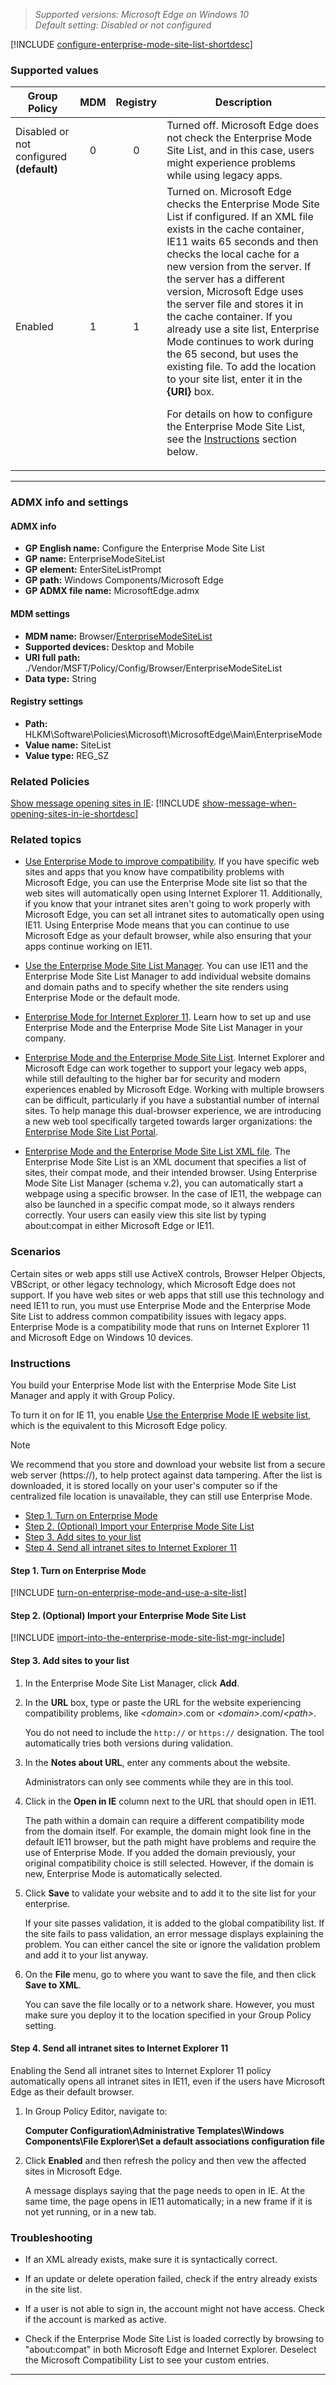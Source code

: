 <!-- ## Configure the Enterprise Mode Site List -->
>*Supported versions: Microsoft Edge on Windows 10*<br>
>*Default setting:  Disabled or not configured*


[!INCLUDE [configure-enterprise-mode-site-list-shortdesc](../shortdesc/configure-enterprise-mode-site-list-shortdesc.md)]

### Supported values

|Group Policy  |MDM |Registry |Description |
|---|:---:|:---:|---|
|Disabled or not configured<br>**(default)** |0 |0 |Turned off. Microsoft Edge does not check the Enterprise Mode Site List, and in this case, users might experience problems while using legacy apps. | 
|Enabled |1 |1 |Turned on. Microsoft Edge checks the Enterprise Mode Site List if configured.  If an XML file exists in the cache container, IE11 waits 65 seconds and then checks the local cache for a new version from the server. If the server has a different version, Microsoft Edge uses the server file and stores it in the cache container. If you already use a site list, Enterprise Mode continues to work during the 65 second, but uses the existing file.  To add the location to your site list, enter it in the **{URI}** box.<p>For details on how to configure the Enterprise Mode Site List, see the [Instructions](#instructions) section below.   | 
---

### ADMX info and settings

#### ADMX info
- **GP English name:** Configure the Enterprise Mode Site List 
- **GP name:** EnterpriseModeSiteList
- **GP element:** EnterSiteListPrompt
- **GP path:** Windows Components/Microsoft Edge
- **GP ADMX file name:** MicrosoftEdge.admx

#### MDM settings
-  **MDM name:** Browser/[EnterpriseModeSiteList](https://docs.microsoft.com/en-us/windows/client-management/mdm/policy-csp-browser#browser-enterprisemodesitelist)
- **Supported devices:** Desktop and Mobile
- **URI full path:** ./Vendor/MSFT/Policy/Config/Browser/EnterpriseModeSiteList 
- **Data type:** String
 
#### Registry settings
-  **Path:** HLKM\Software\Policies\Microsoft\MicrosoftEdge\Main\EnterpriseMode
- **Value name:** SiteList
- **Value type:** REG_SZ

### Related Policies

[Show message opening sites in IE](../available-policies.md#show-message-when-opening-sites-in-internet-explorer): [!INCLUDE
[show-message-when-opening-sites-in-ie-shortdesc](../shortdesc/show-message-when-opening-sites-in-ie-shortdesc.md)]

### Related topics

-   [Use Enterprise Mode to improve compatibility](https://docs.microsoft.com/en-us/microsoft-edge/deploy/emie-to-improve-compatibility). If you have specific web sites and apps that you know have compatibility problems with Microsoft Edge, you can use the Enterprise Mode site list so that the web sites will automatically open using Internet Explorer 11. Additionally, if you know that your intranet sites aren't going to work properly with Microsoft Edge, you can set all intranet sites to automatically open using IE11. Using Enterprise Mode means that you can continue to use Microsoft Edge as your default browser, while also ensuring that your apps continue working on IE11.

-   [Use the Enterprise Mode Site List Manager](https://docs.microsoft.com/en-us/internet-explorer/ie11-deploy-guide/use-the-enterprise-mode-site-list-manager). You can use IE11 and the Enterprise Mode Site List Manager to add individual website domains and domain paths and to specify whether the site renders using Enterprise Mode or the default mode.

-   [Enterprise Mode for Internet Explorer 11](https://docs.microsoft.com/en-us/internet-explorer/ie11-deploy-guide/enterprise-mode-overview-for-ie11). Learn how to set up and use Enterprise Mode and the Enterprise Mode Site List Manager in your company.

-   [Enterprise Mode and the Enterprise Mode Site List](https://docs.microsoft.com/en-us/internet-explorer/ie11-deploy-guide/what-is-enterprise-mode). Internet Explorer and Microsoft Edge can work together to support your legacy web apps, while still defaulting to the higher bar for security and modern experiences enabled by Microsoft Edge. Working with multiple browsers can be difficult, particularly if you have a substantial number of internal sites. To help manage this dual-browser experience, we are introducing a new web tool specifically targeted towards larger  organizations: the [Enterprise Mode Site List Portal](https://github.com/MicrosoftEdge/enterprise-mode-site-list-portal).

-   [Enterprise Mode and the Enterprise Mode Site List XML file](https://docs.microsoft.com/en-us/internet-explorer/ie11-deploy-guide/what-is-enterprise-mode#enterprise-mode-and-the-enterprise-mode-site-list-xml-file). The Enterprise Mode Site List is an XML document that specifies a list of sites, their compat mode, and their intended browser. Using Enterprise Mode Site List Manager (schema v.2), you can automatically start a webpage using a specific browser. In the case of IE11, the webpage can also be launched in a specific compat mode, so it always renders correctly. Your  users can easily view this site list by typing about:compat in either Microsoft Edge or IE11.

### Scenarios

Certain sites or web apps still use ActiveX controls, Browser Helper Objects, VBScript, or other legacy technology, which Microsoft Edge does not support. If you have web sites or web apps that still use this technology and need IE11 to run, you must use Enterprise Mode and the Enterprise Mode Site List to address common compatibility issues with legacy apps. Enterprise Mode is a compatibility
mode that runs on Internet Explorer 11 and Microsoft Edge on Windows 10 devices.

### Instructions


You build your Enterprise Mode list with the Enterprise Mode Site List Manager and apply it with Group Policy.
<!-- work on these instructions.  it seems like it doesn't flow from this policy to the Use the Enterprise Mode IE website list policy.  Give me more reasons to click on the link.  and why is it equivalent to the this policy? -->
To turn it on for IE 11, you enable [Use the Enterprise Mode IE website list](https://docs.microsoft.com/en-us/internet-explorer/ie11-deploy-guide/turn-on-enterprise-mode-and-use-a-site-list),
which is the equivalent to this Microsoft Edge policy.

>[!NOTE] 
>We recommend that you store and download your website list from a secure web server (https://), to help protect against data tampering. After the list is downloaded, it is stored locally on your user's computer so if the centralized file location is unavailable, they can still use Enterprise Mode.

- [Step 1. Turn on Enterprise Mode](#step-1-turn-on-enterprise-mode)
- [Step 2. (Optional) Import your Enterprise Mode Site List](#step-2-optional-import-your-enterprise-mode-site-list)
- [Step 3. Add sites to your list](#step-3-add-sites-to-your-list)
- [Step 4. Send all intranet sites to Internet Explorer 11](#step-5-send-all-intranet-sites-to-internet-explorer-11)

#### Step 1. Turn on Enterprise Mode

[!INCLUDE [turn-on-enterprise-mode-and-use-a-site-list](../../enterprise-mode/turn-on-enterprise-mode-and-use-a-site-list.md)]

#### Step 2. (Optional) Import your Enterprise Mode Site List

[!INCLUDE [import-into-the-enterprise-mode-site-list-mgr-include](../../includes/import-into-the-enterprise-mode-site-list-mgr-include.md)]

#### Step 3. Add sites to your list

1.  In the Enterprise Mode Site List Manager, click **Add**.

2.  In the **URL** box, type or paste the URL for the website experiencing compatibility problems, like *\<domain\>*.com or     *\<domain\>*.com/*\<path\>*.<p>You do not need to include the `http://` or `https://` designation. The tool automatically tries both versions during validation.

3.  In the **Notes about URL**, enter any comments about the website.<p>Administrators can only see comments while they are in this tool.

4.  Click in the **Open in IE** column next to the URL that should open in IE11.<p>The path within a domain can require a different compatibility mode from the  domain itself. For example, the domain might look fine in the default IE11 browser, but the path might have problems and require the use of Enterprise Mode. If you added the domain previously, your original compatibility choice is still selected. However, if the domain is new, Enterprise Mode is automatically selected.

5.  Click **Save** to validate your website and to add it to the site list for your enterprise.<p>If your site passes validation, it is added to the global compatibility list. If the site fails to pass validation, an error message displays explaining the problem. You can either cancel the site or ignore the validation problem and add it to your list anyway.

6.  On the **File** menu, go to where you want to save the file, and then click **Save to XML**.<p>You can save the file locally or to a network share. However, you must make sure you deploy it to the location specified in your Group Policy setting.

#### Step 4. Send all intranet sites to Internet Explorer 11

Enabling the Send all intranet sites to Internet Explorer 11 policy automatically opens all intranet sites in IE11, even if the users have Microsoft Edge as their default browser.

1. In Group Policy Editor, navigate to:<p>**Computer Configuration\\Administrative Templates\\Windows Components\\File Explorer\\Set a default associations configuration file**

2. Click **Enabled** and then refresh the policy and then vew the affected sites in Microsoft Edge.<p>A message displays saying that the page needs to open in IE. At the same time, the page opens in IE11 automatically; in a new frame if it is not yet running, or in a new tab.

### Troubleshooting

- If an XML already exists, make sure it is syntactically correct.

- If an update or delete operation failed, check if the entry already exists in the site list.

- If a user is not able to sign in, the account might not have access. Check if the account is marked as active.

- Check if the Enterprise Mode Site List is loaded correctly by browsing to "about:compat" in both Microsoft Edge and Internet Explorer. Deselect the Microsoft Compatibility List to see your custom entries.


<hr>